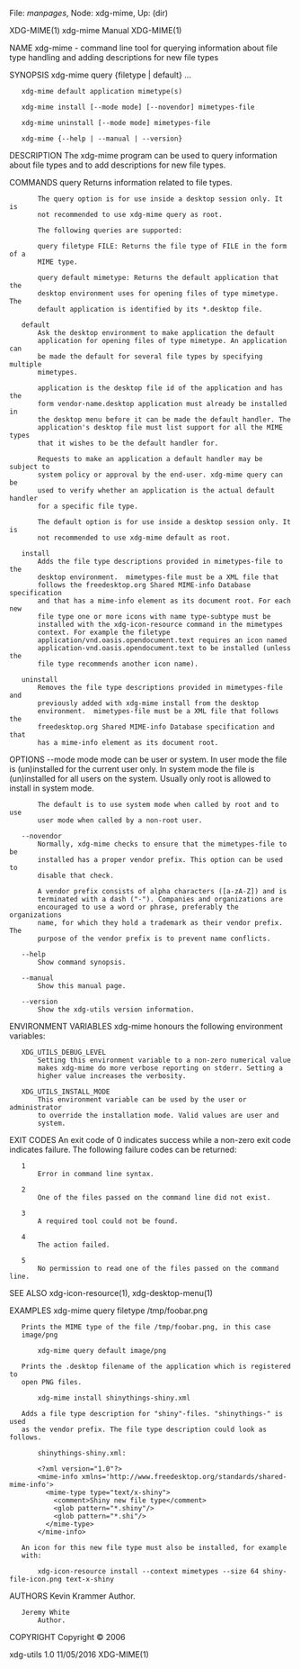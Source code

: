 File: *manpages*,  Node: xdg-mime,  Up: (dir)

XDG-MIME(1)                     xdg-mime Manual                    XDG-MIME(1)



NAME
       xdg-mime - command line tool for querying information about file type
       handling and adding descriptions for new file types

SYNOPSIS
       xdg-mime query {filetype | default} ...

       xdg-mime default application mimetype(s)

       xdg-mime install [--mode mode] [--novendor] mimetypes-file

       xdg-mime uninstall [--mode mode] mimetypes-file

       xdg-mime {--help | --manual | --version}

DESCRIPTION
       The xdg-mime program can be used to query information about file types
       and to add descriptions for new file types.

COMMANDS
       query
           Returns information related to file types.

           The query option is for use inside a desktop session only. It is
           not recommended to use xdg-mime query as root.

           The following queries are supported:

           query filetype FILE: Returns the file type of FILE in the form of a
           MIME type.

           query default mimetype: Returns the default application that the
           desktop environment uses for opening files of type mimetype. The
           default application is identified by its *.desktop file.

       default
           Ask the desktop environment to make application the default
           application for opening files of type mimetype. An application can
           be made the default for several file types by specifying multiple
           mimetypes.

           application is the desktop file id of the application and has the
           form vendor-name.desktop application must already be installed in
           the desktop menu before it can be made the default handler. The
           application's desktop file must list support for all the MIME types
           that it wishes to be the default handler for.

           Requests to make an application a default handler may be subject to
           system policy or approval by the end-user. xdg-mime query can be
           used to verify whether an application is the actual default handler
           for a specific file type.

           The default option is for use inside a desktop session only. It is
           not recommended to use xdg-mime default as root.

       install
           Adds the file type descriptions provided in mimetypes-file to the
           desktop environment.  mimetypes-file must be a XML file that
           follows the freedesktop.org Shared MIME-info Database specification
           and that has a mime-info element as its document root. For each new
           file type one or more icons with name type-subtype must be
           installed with the xdg-icon-resource command in the mimetypes
           context. For example the filetype
           application/vnd.oasis.opendocument.text requires an icon named
           application-vnd.oasis.opendocument.text to be installed (unless the
           file type recommends another icon name).

       uninstall
           Removes the file type descriptions provided in mimetypes-file and
           previously added with xdg-mime install from the desktop
           environment.  mimetypes-file must be a XML file that follows the
           freedesktop.org Shared MIME-info Database specification and that
           has a mime-info element as its document root.

OPTIONS
       --mode mode
           mode can be user or system. In user mode the file is (un)installed
           for the current user only. In system mode the file is (un)installed
           for all users on the system. Usually only root is allowed to
           install in system mode.

           The default is to use system mode when called by root and to use
           user mode when called by a non-root user.

       --novendor
           Normally, xdg-mime checks to ensure that the mimetypes-file to be
           installed has a proper vendor prefix. This option can be used to
           disable that check.

           A vendor prefix consists of alpha characters ([a-zA-Z]) and is
           terminated with a dash ("-"). Companies and organizations are
           encouraged to use a word or phrase, preferably the organizations
           name, for which they hold a trademark as their vendor prefix. The
           purpose of the vendor prefix is to prevent name conflicts.

       --help
           Show command synopsis.

       --manual
           Show this manual page.

       --version
           Show the xdg-utils version information.

ENVIRONMENT VARIABLES
       xdg-mime honours the following environment variables:

       XDG_UTILS_DEBUG_LEVEL
           Setting this environment variable to a non-zero numerical value
           makes xdg-mime do more verbose reporting on stderr. Setting a
           higher value increases the verbosity.

       XDG_UTILS_INSTALL_MODE
           This environment variable can be used by the user or administrator
           to override the installation mode. Valid values are user and
           system.

EXIT CODES
       An exit code of 0 indicates success while a non-zero exit code
       indicates failure. The following failure codes can be returned:

       1
           Error in command line syntax.

       2
           One of the files passed on the command line did not exist.

       3
           A required tool could not be found.

       4
           The action failed.

       5
           No permission to read one of the files passed on the command line.

SEE ALSO
       xdg-icon-resource(1), xdg-desktop-menu(1)

EXAMPLES
           xdg-mime query filetype /tmp/foobar.png

       Prints the MIME type of the file /tmp/foobar.png, in this case
       image/png

           xdg-mime query default image/png

       Prints the .desktop filename of the application which is registered to
       open PNG files.

           xdg-mime install shinythings-shiny.xml

       Adds a file type description for "shiny"-files. "shinythings-" is used
       as the vendor prefix. The file type description could look as follows.

           shinythings-shiny.xml:

           <?xml version="1.0"?>
           <mime-info xmlns='http://www.freedesktop.org/standards/shared-mime-info'>
             <mime-type type="text/x-shiny">
               <comment>Shiny new file type</comment>
               <glob pattern="*.shiny"/>
               <glob pattern="*.shi"/>
             </mime-type>
           </mime-info>

       An icon for this new file type must also be installed, for example
       with:

           xdg-icon-resource install --context mimetypes --size 64 shiny-file-icon.png text-x-shiny


AUTHORS
       Kevin Krammer
           Author.

       Jeremy White
           Author.

COPYRIGHT
       Copyright © 2006



xdg-utils 1.0                     11/05/2016                       XDG-MIME(1)
